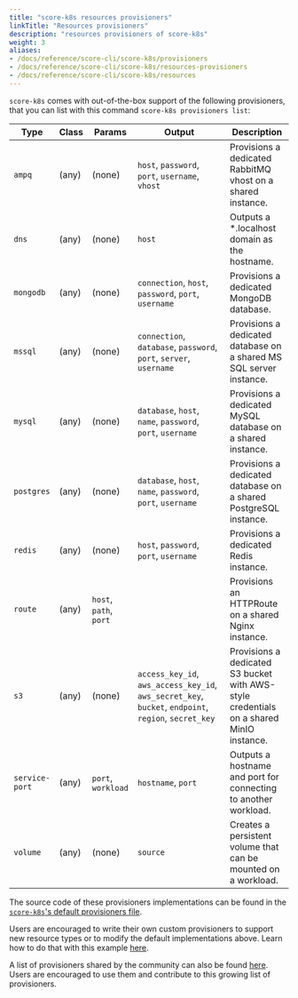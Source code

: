 ```yaml
---
title: "score-k8s resources provisioners"
linkTitle: "Resources provisioners"
description: "resources provisioners of score-k8s"
weight: 3
aliases:
- /docs/reference/score-cli/score-k8s/provisioners
- /docs/reference/score-cli/score-k8s/resources-provisioners
- /docs/reference/score-cli/score-k8s/resources
---
```


`score-k8s` comes with out-of-the-box support of the following provisioners, that you can list with this command `score-k8s provisioners list`:

| Type           | Class | Params                 | Output                                                                                               | Description                                                                             |
| -------------- | ----- | ---------------------- | ---------------------------------------------------------------------------------------------------- | --------------------------------------------------------------------------------------- |
| `ampq`         | (any) | (none)                 | `host`, `password`, `port`, `username`, `vhost`                                                      | Provisions a dedicated RabbitMQ vhost on a shared instance.                             |
| `dns`          | (any) | (none)                 | `host`                                                                                               | Outputs a *.localhost domain as the hostname.                                           |
| `mongodb`      | (any) | (none)                 | `connection`, `host`, `password`, `port`, `username`                                                 | Provisions a dedicated MongoDB database.                                                |
| `mssql`        | (any) | (none)                 | `connection`, `database`, `password`, `port`, `server`, `username`                                   | Provisions a dedicated database on a shared MS SQL server instance.                     |
| `mysql`        | (any) | (none)                 | `database`, `host`, `name`, `password`, `port`, `username`                                           | Provisions a dedicated MySQL database on a shared instance.                             |
| `postgres`     | (any) | (none)                 | `database`, `host`, `name`, `password`, `port`, `username`                                           | Provisions a dedicated database on a shared PostgreSQL instance.                        |
| `redis`        | (any) | (none)                 | `host`, `password`, `port`, `username`                                                               | Provisions a dedicated Redis instance.                                                  |
| `route`        | (any) | `host`, `path`, `port` |                                                                                                      | Provisions an HTTPRoute on a shared Nginx instance.                                     |
| `s3`           | (any) | (none)                 | `access_key_id`, `aws_access_key_id`, `aws_secret_key`, `bucket`, `endpoint`, `region`, `secret_key` | Provisions a dedicated S3 bucket with AWS-style credentials on a shared MinIO instance. |
| `service-port` | (any) | `port`, `workload`     | `hostname`, `port`                                                                                   | Outputs a hostname and port for connecting to another workload.                         |
| `volume`       | (any) | (none)                 | `source`                                                                                             | Creates a persistent volume that can be mounted on a workload.                          |

The source code of these provisioners implementations can be found in the [`score-k8s`'s default provisioners file](https://github.com/score-spec/score-k8s/blob/main/internal/provisioners/default/zz-default.provisioners.yaml).

Users are encouraged to write their own custom provisioners to support new resource types or to modify the default implementations above. Learn how to do that with this example [here](https://score.dev/blog/writing-a-custom-score-compose-provisioner-for-apache-kafka/).

A list of provisioners shared by the community can also be found [here](https://github.com/score-spec/community-provisioners). Users are encouraged to use them and contribute to this growing list of provisioners.
